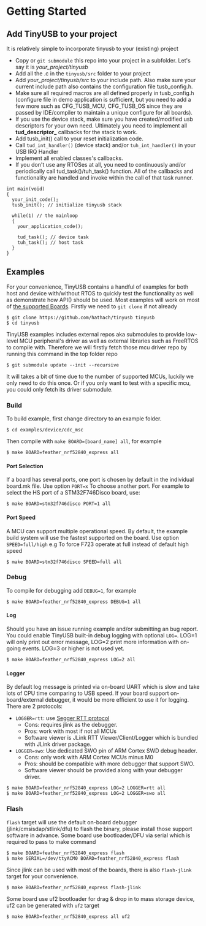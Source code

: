 # Getting Started #

## Add TinyUSB to your project

It is relatively simple to incorporate tinyusb to your (existing) project

- Copy or `git submodule` this repo into your project in a subfolder. Let's say it is *your_project/tinyusb*
- Add all the .c in the `tinyusb/src` folder to your project
- Add *your_project/tinyusb/src* to your include path. Also make sure your current include path also contains the configuration file tusb_config.h.
- Make sure all required macros are all defined properly in tusb_config.h (configure file in demo application is sufficient, but you need to add a few more such as CFG_TUSB_MCU, CFG_TUSB_OS since they are passed by IDE/compiler to maintain a unique configure for all boards).
- If you use the device stack, make sure you have created/modified usb descriptors for your own need. Ultimately you need to implement all **tud_descriptor_** callbacks for the stack to work.
- Add tusb_init() call to your reset initialization code.
- Call `tud_int_handler()` (device stack) and/or `tuh_int_handler()` in your USB IRQ Handler
- Implement all enabled classes's callbacks.
- If you don't use any RTOSes at all, you need to continuously and/or periodically call tud_task()/tuh_task() function. All of the callbacks and functionality are handled and invoke within the call of that task runner.

~~~{.c}
int main(void)
{
  your_init_code();
  tusb_init(); // initialize tinyusb stack

  while(1) // the mainloop
  {
    your_application_code();

    tud_task(); // device task
    tuh_task(); // host task
  }
}
~~~

## Examples

For your convenience, TinyUSB contains a handful of examples for both host and device with/without RTOS to quickly test the functionality as well as demonstrate how API() should be used. Most examples will work on most of [the supported Boards](boards.md). Firstly we need to `git clone` if not already

```
$ git clone https://github.com/hathach/tinyusb tinyusb
$ cd tinyusb
```

TinyUSB examples includes external repos aka submodules to provide low-level MCU peripheral's driver as well as external libraries such as FreeRTOS to compile with. Therefore we will firstly fetch those mcu driver repo by running this command in the top folder repo

```
$ git submodule update --init --recursive
```

It will takes a bit of time due to the number of supported MCUs, luckily we only need to do this once. Or if you only want to test with a specific mcu, you could only fetch its driver submodule.

### Build

To build example, first change directory to an example folder. 

```
$ cd examples/device/cdc_msc
```

Then compile with `make BOARD=[board_name] all`, for example

```
$ make BOARD=feather_nrf52840_express all
```

#### Port Selection

If a board has several ports, one port is chosen by default in the individual board.mk file. Use option `PORT=x` To choose another port. For example to select the HS port of a STM32F746Disco board, use:

```
$ make BOARD=stm32f746disco PORT=1 all
```

#### Port Speed

A MCU can support multiple operational speed. By default, the example build system will use the fastest supported on the board. Use option `SPEED=full/high` e.g To force F723 operate at full instead of default high speed

```
$ make BOARD=stm32f746disco SPEED=full all
```

### Debug

To compile for debugging add `DEBUG=1`, for example

```
$ make BOARD=feather_nrf52840_express DEBUG=1 all
```

#### Log

Should you have an issue running example and/or submitting an bug report. You could enable TinyUSB built-in debug logging with optional `LOG=`. LOG=1 will only print out error message, LOG=2 print more information with on-going events. LOG=3 or higher is not used yet. 

```
$ make BOARD=feather_nrf52840_express LOG=2 all
```

#### Logger

By default log message is printed via on-board UART which is slow and take lots of CPU time comparing to USB speed. If your board support on-board/external debugger, it would be more efficient to use it for logging. There are 2 protocols: 

- `LOGGER=rtt`: use [Segger RTT protocol](https://www.segger.com/products/debug-probes/j-link/technology/about-real-time-transfer/)   
  - Cons: requires jlink as the debugger.
  - Pros: work with most if not all MCUs
  - Software viewer is JLink RTT Viewer/Client/Logger which is bundled with JLink driver package.
- `LOGGER=swo`: Use dedicated SWO pin of ARM Cortex SWD debug header.
  - Cons: only work with ARM Cortex MCUs minus M0
  - Pros: should be compatible with more debugger that support SWO.
  - Software viewer should be provided along with your debugger driver.

```
$ make BOARD=feather_nrf52840_express LOG=2 LOGGER=rtt all
$ make BOARD=feather_nrf52840_express LOG=2 LOGGER=swo all
```

### Flash

`flash` target will use the default on-board debugger (jlink/cmsisdap/stlink/dfu) to flash the binary, please install those support software in advance. Some board use bootloader/DFU via serial which is required to pass to make command

```
$ make BOARD=feather_nrf52840_express flash
$ make SERIAL=/dev/ttyACM0 BOARD=feather_nrf52840_express flash
```

Since jlink can be used with most of the boards, there is also `flash-jlink` target for your convenience.

```
$ make BOARD=feather_nrf52840_express flash-jlink
```

Some board use uf2 bootloader for drag & drop in to mass storage device, uf2 can be generated with `uf2` target

```
$ make BOARD=feather_nrf52840_express all uf2
```

